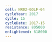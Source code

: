 ```yaml
---
cell: NR02-GOLF-04
cycleYear: 2017
cycle: 15
cycleDate: 2017-15
resistance: 805000
enlightened: 618000 
---
```

      